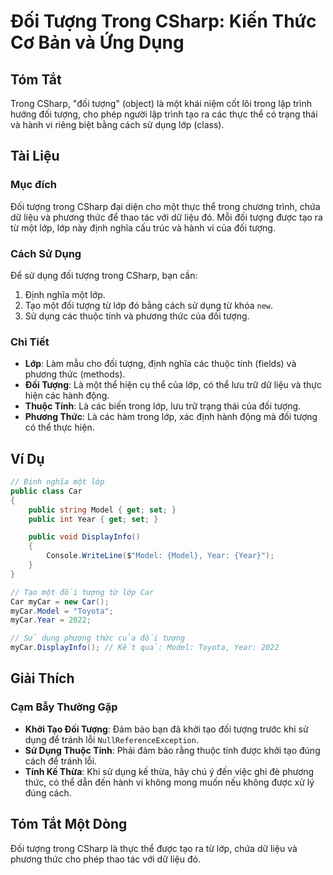 <!--
Meta Description: # Đối Tượng Trong CSharp: Kiến Thức Cơ Bản và Ứng Dụng ## Tóm Tắt Trong CSharp, "đối tượng" (object) là một khái niệm cốt lõi trong lập trình hướng đố...
Meta Keywords: đối, tượng, lớp, dụng, trong
-->

# Đối Tượng Trong CSharp: Kiến Thức Cơ Bản và Ứng Dụng

## Tóm Tắt
Trong CSharp, "đối tượng" (object) là một khái niệm cốt lõi trong lập trình hướng đối tượng, cho phép người lập trình tạo ra các thực thể có trạng thái và hành vi riêng biệt bằng cách sử dụng lớp (class).

## Tài Liệu
### Mục đích
Đối tượng trong CSharp đại diện cho một thực thể trong chương trình, chứa dữ liệu và phương thức để thao tác với dữ liệu đó. Mỗi đối tượng được tạo ra từ một lớp, lớp này định nghĩa cấu trúc và hành vi của đối tượng.

### Cách Sử Dụng
Để sử dụng đối tượng trong CSharp, bạn cần:
1. Định nghĩa một lớp.
2. Tạo một đối tượng từ lớp đó bằng cách sử dụng từ khóa `new`.
3. Sử dụng các thuộc tính và phương thức của đối tượng.

### Chi Tiết
- **Lớp**: Làm mẫu cho đối tượng, định nghĩa các thuộc tính (fields) và phương thức (methods).
- **Đối Tượng**: Là một thể hiện cụ thể của lớp, có thể lưu trữ dữ liệu và thực hiện các hành động.
- **Thuộc Tính**: Là các biến trong lớp, lưu trữ trạng thái của đối tượng.
- **Phương Thức**: Là các hàm trong lớp, xác định hành động mà đối tượng có thể thực hiện.

## Ví Dụ
```csharp
// Định nghĩa một lớp
public class Car
{
    public string Model { get; set; }
    public int Year { get; set; }

    public void DisplayInfo()
    {
        Console.WriteLine($"Model: {Model}, Year: {Year}");
    }
}

// Tạo một đối tượng từ lớp Car
Car myCar = new Car();
myCar.Model = "Toyota";
myCar.Year = 2022;

// Sử dụng phương thức của đối tượng
myCar.DisplayInfo(); // Kết quả: Model: Toyota, Year: 2022
```

## Giải Thích
### Cạm Bẫy Thường Gặp
- **Khởi Tạo Đối Tượng**: Đảm bảo bạn đã khởi tạo đối tượng trước khi sử dụng để tránh lỗi `NullReferenceException`.
- **Sử Dụng Thuộc Tính**: Phải đảm bảo rằng thuộc tính được khởi tạo đúng cách để tránh lỗi.
- **Tính Kế Thừa**: Khi sử dụng kế thừa, hãy chú ý đến việc ghi đè phương thức, có thể dẫn đến hành vi không mong muốn nếu không được xử lý đúng cách.

## Tóm Tắt Một Dòng
Đối tượng trong CSharp là thực thể được tạo ra từ lớp, chứa dữ liệu và phương thức cho phép thao tác với dữ liệu đó.